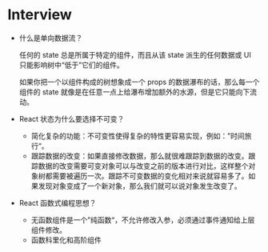 # Interview

- 什么是单向数据流？

    任何的 state 总是所属于特定的组件，而且从该 state 派生的任何数据或 UI 只能影响树中“低于”它们的组件。

    如果你把一个以组件构成的树想象成一个 props 的数据瀑布的话，那么每一个组件的 state 就像是在任意一点上给瀑布增加额外的水源，但是它只能向下流动。

- React 状态为什么要选择不可变？

    - 简化复杂的功能：不可变性使得复杂的特性更容易实现，例如：”时间旅行“。
    - 跟踪数据的改变：如果直接修改数据，那么就很难跟踪到数据的改变。跟踪数据的改变需要可变对象可以与改变之前的版本进行对比，这样整个对象树都需要被遍历一次。跟踪不可变数据的变化相对来说就容易多了。如果发现对象变成了一个新对象，那么我们就可以说对象发生改变了。

- React 函数式编程思想？

    - 无函数组件是一个”纯函数“，不允许修改入参，必须通过事件通知给上层组件修改。
    - 函数科里化和高阶组件
